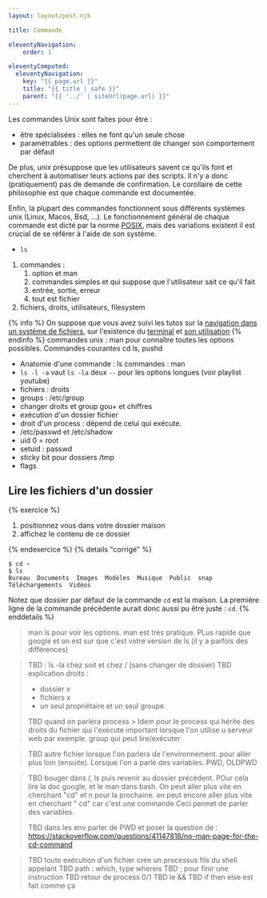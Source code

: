```yaml
---
layout: layout/post.njk

title: Commande

eleventyNavigation:
    order: 1

eleventyComputed:
  eleventyNavigation:
    key: "{{ page.url }}"
    title: "{{ title | safe }}"
    parent: "{{ '../' | siteUrl(page.url) }}"
---
```


Les commandes Unix sont faites pour être :

- être spécialisées : elles ne font qu'un seule chose
- paramétrables : des options permettent de changer son comportement par défaut

De plus, unix présuppose que les utilisateurs savent ce qu'ils font et cherchent à automatiser leurs actions par des scripts. Il n'y a donc (pratiquement) pas de demande de confirmation. Le corollaire de cette philosophie est que chaque commande est documentée.

Enfin, la plupart des commandes fonctionnent sous différents systèmes unix (Linux, Macos, Bsd, ...). Le fonctionnement général de chaque commande est dicté par la norme [POSIX](https://fr.wikipedia.org/wiki/POSIX), mais des variations existent il est crucial de se référer à l'aide de son système.

- `ls`

1. commandes :
   1. option et man
   2. commandes simples et qui suppose que l'utilisateur sait ce qu'il fait
   3. entrée, sortie, erreur
   4. tout est fichier
2. fichiers, droits, utilisateurs, filesystem

{% info %}
On suppose que vous avez suivi les tutos sur la [navigation dans un système de fichiers](/tutoriels/fichiers-navigation/), sur l'existence du [terminal](/tutoriels/terminal/) et [son utilisation](/tutoriels/terminal-utilisation)
{% endinfo %}
commandes unix : man pour connaître toutes les options possibles. Commandes courantes cd ls, pushd 

- Anatomie d'une commande : ls commandes : man
- `ls -l -a` vaut `ls -la` deux `--` pour les options longues (voir playlist youtube)
- fichiers : droits
- groups : /etc/group
- changer droits et group gou+ et chiffres
- exécution d'un dossier fichier
- droit d'un process : dépend de celui qui exécute.
- /etc/passwd et /etc/shadow
- uid 0 = root
- setuid : passwd
- sticky bit pour dossiers /tmp
- flags

## Lire les fichiers d'un dossier

{% exercice %}

1. positionnez vous dans votre dossier maison
2. affichez le contenu de ce dossier

{% endexercice %}
{% details "corrigé" %}

```
$ cd ~
$ ls
Bureau  Documents  Images  Modèles  Musique  Public  snap  Téléchargements  Vidéos
```

Notez que dossier par défaut de la commande `cd` est la maison. La première ligne de la commande précédente aurait donc aussi pu être juste : `cd`.
{% enddetails %}

> man ls pour voir les options.
> man est très pratique. PLus rapide que google et on est sur que c'est votre version de ls (il y a parfois des différences)


> TBD : ls -la chez soit et chez / (sans changer de dossier)
> TBD explication droits :
> - dossier x
> - fichiers x
> - un seul propriétaire et un seul groupe. 
> 
> TBD quand on parlera process > Idem pour le process qui hérite des droits du fichier qui l'exécute
> important lorsque l'on utilise u serveur web par exemple. group qui peut lire/exécuter


> TBD autre fichier lorsque l'on parlera de l'environnement. pour aller plus loin (ensuite). Lorsque l'on a parlé des variables. PWD, OLDPWD

> TBD bouger dans /, ls puis revenir au dossier précédent. POur cela lire la doc google, et le man dans bash. On peut aller plus vite en cherchant "cd" et n pour la prochaine. on peut encore aller plus vite en cherchant "   cd" car c'est une commande
> Ceci permet de parler des variables.
> 
> TBD dans les env parler de PWD et poser la question de : <https://stackoverflow.com/questions/41147818/no-man-page-for-the-cd-command>


> TBD toute exécution d'un fichier crée un processus fils du shell appelant
> TBD path : which, type whereis
> TBD ; pour finir une instruction
> TBD retour de process 0/1
> TBD le && 
> TBD if then else est fait comme ça